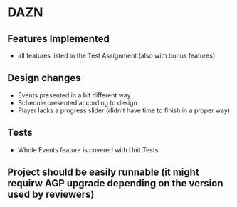 # DAZN

## Features Implemented
- all features listed in the Test Assignment (also with bonus features)

## Design changes
- Events presented in a bit different way
- Schedule presented according to design
- Player lacks a progress slider (didn't have time to finish in a proper way)

## Tests
  - Whole Events feature is covered with Unit Tests
 
## Project should be easily runnable (it might requirw AGP upgrade depending on the version used by reviewers)
